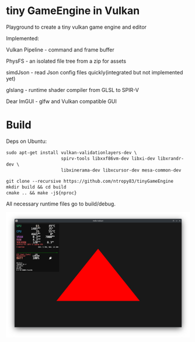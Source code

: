 # tiny GameEngine in Vulkan
Playground to create a tiny vulkan game engine and editor

Implemented:

Vulkan Pipeline - command and frame buffer

PhysFS          - an isolated file tree from a zip for assets

simdJson        - read Json config files quickly(integrated but not implemented yet)

glslang         - runtime shader compiler from GLSL to SPIR-V

Dear ImGUI      - glfw and Vulkan compatible GUI


# Build
Deps on Ubuntu:
```
sudo apt-get install vulkan-validationlayers-dev \
                     spirv-tools libxxf86vm-dev libxi-dev libxrandr-dev \
                     libxinerama-dev libxcursor-dev mesa-common-dev
```

```
git clone --recursive https://github.com/ntropy83/tinyGameEngine
mkdir build && cd build
cmake .. && make -j${nproc}
```
All necessary runtime files go to build/debug.

![Vulkan Triangle](https://github.com/ntropy83/tinyGameEngine/blob/main/screenshot_triangle.png?raw=true)